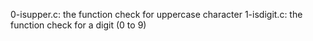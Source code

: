 0-isupper.c: the function check for uppercase character
1-isdigit.c: the function check for a digit (0 to 9)
